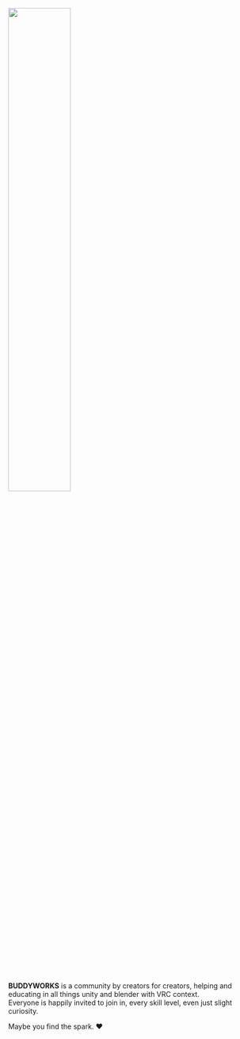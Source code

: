 <a href="https://buddyworks.wtf"><img width=50% src="https://splash.buddyworks.wtf/tckAqsHD.png"></img></a>  

**BUDDYWORKS** is a community by creators for creators, helping and educating in all things unity and blender with VRC context.  
Everyone is happily invited to join in, every skill level, even just slight curiosity.  
  
Maybe you find the spark. ❤️
